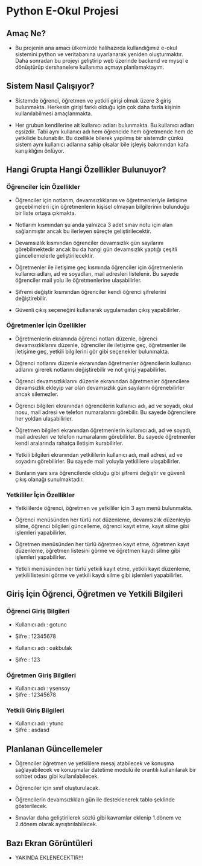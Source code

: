 #   Python E-Okul Projesi

##  Amaç Ne?

- Bu projenin ana amacı ülkemizde halihazırda kullandığımız e-okul sistemini python ve veritabanına uyarlanarak yeniden oluşturmaktır. Daha sonradan bu projeyi geliştirip web üzerinde backend ve mysql e dönüştürüp dershanelere kullanıma açmayı planlamaktayım.

##  Sistem Nasıl Çalışıyor?

- Sistemde öğrenci, öğretmen ve yetkili girişi olmak üzere 3 giriş bulunmakta. Herkesin girişi farklı olduğu için çok daha fazla kişinin kullanılabilmesi amaçlanmakta. 

- Her grubun kendilerine ait kullanıcı adları bulunmakta. Bu kullanıcı adları eşsizdir. Tabi aynı kullanıcı adı hem öğrencide hem öğretmende hem de yetkilide bulunabilir. Bu özellikle bilerek yapılmış bir sistemdir çünkü sistem aynı kullanıcı adlarına sahip olsalar bile işleyiş bakımından kafa karışıklığını önlüyor.

##  Hangi Grupta Hangi Özellikler Bulunuyor?

### Öğrenciler İçin Özellikler

- Öğrenciler için notlarım, devamsızlıklarım ve öğretmenleriyle iletişime geçebilmeleri için öğretmenlerin kişisel olmayan bilgilerinin bulunduğu bir liste ortaya çıkmakta. 

- Notlarım kısmından şu anda yalnızca 3 adet sınav notu için alan sağlanmıştır ancak bu ilerleyen süreçte geliştirilecektir.

- Devamsızlık kısmından öğrenciler devamsızlık gün sayılarını görebilmektedir ancak bu da hangi gün devamsızlık yaptığı çeşitli güncellemelerle geliştirilecektir.

- Öğretmenler ile iletişime geç kısmında öğrenciler için öğretmenlerin kullanıcı adları, ad ve soyadları, mail adresleri listelenir. Bu sayede öğrenciler mail yolu ile öğretmenlerine ulaşabilirler.

- Şifremi değiştir kısmından öğrenciler kendi öğrenci şifrelerini değiştirebilir.

- Güvenli çıkış seçeneğini kullanarak uygulamadan çıkış yapabilirler.

### Öğretmenler İçin Özellikler

- Öğretmenlerin ekranında öğrenci notları düzenle, öğrenci devamsızlıklarını düzenle, öğrenciler ile iletişime geç, öğretmenler ile iletişime geç, yetkili bilgilerini gör gibi seçenekler bulunmakta.

- Öğrenci notlarını düzenle ekranından öğretmenler öğrencilerin kullanıcı adlarını girerek notlarını değiştirebilir ve not girişi yapabilirler.

- Öğrenci devamsızlıklarını düzenle ekranından öğretmenler öğrencilere devamsızlık ekleyip var olan devamsızlık gün sayılarını öğrenebilirler ancak silemezler.

- Öğrenci bilgileri ekranından öğrencilerin kullanıcı adı, ad ve soyadı, okul nosu, mail adresi ve telefon numaralarını görebilir. Bu sayede öğrencilere her yoldan ulaşabilirler.

- Öğretmen bilgileri ekranından öğretmenlerin kullanıcı adı, ad ve soyadı, mail adresleri ve telefon numaralarını görebilirler. Bu sayede öğretmenler kendi aralarında rahatça iletişim kurabilirler.

- Yetkili bilgileri ekranından yetkililerin kullanıcı adı, mail adresi, ad ve soyadını görebilirler. Bu sayede mail yoluyla yetkililere ulaşabilirler.

- Bunların yanı sıra öğrencilerde olduğu gibi şifremi değiştir ve güvenli çıkış olanağı sunulmaktadır.

### Yetkililer İçin Özellikler

- Yetkililerde öğrenci, öğretmen ve yetkililer için 3 ayrı menü bulunmakta.

- Öğrenci menüsünden her türlü not düzenleme, devamsızlık düzenleyip silme, öğrenci bilgileri güncelleme, öğrenci kayıt etme, kayıt silme gibi işlemleri yapabilirler.

- Öğretmen menüsünden her türlü öğretmen kayıt etme, öğretmen kayıt düzenleme, öğretmen listesini görme ve öğretmen kaydı silme gibi işlemleri yapabilirler.

- Yetkili menüsünden her türlü yetkili kayıt etme, yetkili kayıt düzenleme, yetkili listesini görme ve yetkili kaydı silme gibi işlemleri yapabilirler.

## Giriş İçin Öğrenci, Öğretmen ve Yetkili Bilgileri

### Öğrenci Giriş Bilgileri

- Kullanıcı adı : gotunc
- Şifre : 12345678

- Kullanıcı adı : oakbulak
- Şifre : 123

### Öğretmen Giriş Bilgileri

- Kullanıcı adı : ysensoy
- Şifre : 12345678

### Yetkili Giriş Bilgileri

- Kullanıcı adı : ytunc
- Şifre : asdasd

## Planlanan Güncellemeler

- Öğrenciler öğretmen ve yetkililere mesaj atabilecek ve konuşma sağlayabilecek ve konuşmalar datetime modulü ile orantılı kullanılarak bir sohbet odası gibi kullanılabilecek.

- Öğrenciler için sınıf oluşturulacak.

- Öğrencilerin devamsızlıkları gün ile desteklenerek tablo şeklinde gösterilecek.

- Sınavlar daha geliştirilerek sözlü gibi kavramlar eklenip 1.dönem ve 2.dönem olarak ayrıştırılabilecek.

## Bazı Ekran Görüntüleri

- YAKINDA EKLENECEKTIR!!!